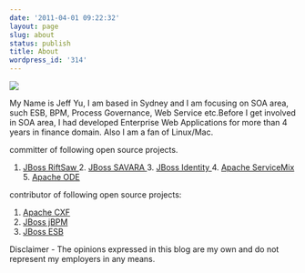 ```yaml
---
date: '2011-04-01 09:22:32'
layout: page
slug: about
status: publish
title: About
wordpress_id: '314'
---
```


[![](http://jeff.familyyu.net/wp-content/uploads/2011/01/jeff_new.png)](http://jeffyuchang.files.wordpress.com/2011/01/jeff.png)




My Name is Jeff Yu, I am based in Sydney and I am focusing on SOA area, such ESB, BPM, Process Governance, Web  Service etc.Before I get involved in SOA area, I had developed  Enterprise Web Applications for more than 4 years in finance domain. Also I am a fan of  Linux/Mac.




committer of following open source projects.
1. [JBoss RiftSaw
](http://www.jboss.org/riftsaw)2. [JBoss SAVARA
](http://www.jboss.org/savara)3. [JBoss Identity
](http://www.jboss.org/jbossidentity)4. [Apache ServiceMix
](http://servicemix.apache.org/)5. [Apache ODE](http://ode.apache.org/) 

contributor of following open source projects:
1. [Apache CXF](http://cxf.apache.org/)
2. [JBoss jBPM](http://www.jboss.org/jbossjbpm)
3. [JBoss ESB](http://www.jboss.org/jbossesb)

Disclaimer - The opinions expressed  in this blog are my own and do not represent my employers in any means.


